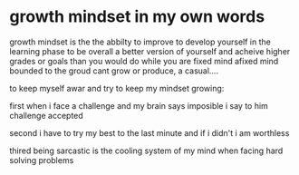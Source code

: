 # growth mindset in my own words 
growth mindset is the the abbilty to improve to develop yourself in the learning phase
to be overall a better version of yourself and acheive higher grades or goals than you
would do while you are fixed mind afixed mind bounded to the groud cant grow or produce, a casual....

to keep myself awar and try to keep my mindset growing:  

first 
when i face a challenge and my brain says imposible i say to him challenge accepted

second 
i have to try my best to the last minute and if i didn't i am worthless

thired 
being sarcastic is the cooling system of my mind when facing hard solving problems
